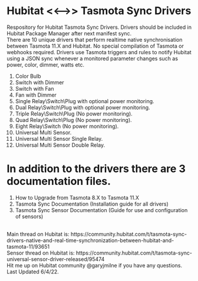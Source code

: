 # Hubitat <<-->> Tasmota Sync Drivers<br/>
Respository for Hubitat Tasmota Sync Drivers. Drivers should be included in Hubitat Package Manager after next manifest sync. <br/>
There are 10 unique drivers that perform realtime native synchronisation between Tasmota 11.X and Hubitat. No special compilation of Tasmota or webhooks required. Drivers use Tasmota triggers and rules to notify Hubitat using a JSON sync whenever a monitored parameter changes such as power, color, dimmer, watts etc.<br/>
1) Color Bulb<br/>
2) Switch with Dimmer<br/>
3) Switch with Fan<br/>
3) Fan with Dimmer<br/>
4) Single Relay\Switch\Plug with optional power monitoring.<br/>
5) Dual Relay\Switch\Plug with optional power monitoring.<br/>
6) Triple Relay\Switch\Plug (No power monitoring).<br/>
7) Quad Relay\Switch\Plug (No power monitoring).<br/>
8) Eight Relay\Switch (No power monitoring).<br/>
9) Universal Multi Sensor.<br/>
10) Universal Multi Sensor Single Relay.<br/>
11) Universal Multi Sensor Double Relay.<br/>
# In addition to the drivers there are 3 documentation files.<br/>
1. How to Upgrade from Tasmota 8.X to Tasmota 11.X <br/>
2. Tasmota Sync Documentation (Installation guide for all drivers) <br/>
3. Tasmota Sync Sensor Documentation (Guide for use and configuration of sensors) <br/>
<br/>
Main thread on Hubitat is: https://community.hubitat.com/t/tasmota-sync-drivers-native-and-real-time-synchronization-between-hubitat-and-tasmota-11/93651 <br/>
Sensor thread on Hubitat is: https://community.hubitat.com/t/tasmota-sync-universal-sensor-driver-released/95474 <br/>
Hit me up on Hubitat community @garyjmilne if you have any questions.<br/>
Last Updated 6/4/22.<br/>
